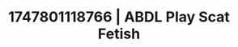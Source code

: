 ---
categories:
- Delirious pleasure
- Erotic transformation
- Flushed skin
- NSFW role reversal
- Hands in hair
image: /assets/images/1747801118766.jpg
layout: post
seo:
  description: Featured content with exclusive Scat Fetish, ABDL Play. HD images available.
  keywords: Scat Fetish, ABDL Play
  og_image: /assets/images/1747801118766.jpg
  schema_type: VisualArtwork
tags:
- ABDL Play
- Scat Fetish
- '#1747801118766'
title: 1747801118766 | ABDL Play Scat Fetish
---
